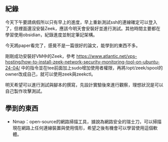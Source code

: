 ## 紀錄
今天下午要請病假所以只有早上的進度，早上重新測試ssh的連線確定可以登入了，但裡面還沒安裝Zeek，應該今明天會安裝好並進行測試。其他時間主要都在學習使用obsidian，紀錄進度並制定筆記架構。

今天將paper看完了，感覺不是一篇很好的論文，能學到的東西不多。

剛剛成功安裝好VM中的Zeek，參考 https://www.atlantic.net/vps-hosting/how-to-install-zeek-network-security-monitoring-tool-on-ubuntu-24-04/ 中的指令並在tee前面加上sudo增加使用者權限，再將/opt/zeek/spool的owner改成自己，就可以使用zeek與zeekctl。

明天希望可以進行測試與腳本的撰寫，先設計實驗後來進行觀察，理想狀況是可以自己製作攻擊測試。
## 學到的東西
- Nmap：open-source的網路掃描工具，據說為網路安全的瑞士刀，可以掃描現在網路上任何連線裝置與使用情形，希望之後有機會可以學習使用這個軟體。